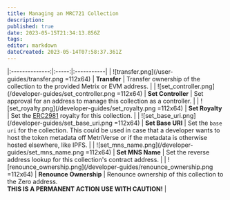 ```yaml
---
title: Managing an MRC721 Collection
description: 
published: true
date: 2023-05-15T21:34:13.856Z
tags: 
editor: markdown
dateCreated: 2023-05-14T07:58:37.361Z
---
```


  
|:--------------:|:-----:|:-----------|
| ![transfer.png](/user-guides/transfer.png =112x64) |  **Transfer** | Transfer ownership of the collection to the provided Metrix or EVM address. |
| ![set_controller.png](/developer-guides/set_controller.png =112x64) |  **Set Controller** | Set approval for an address to manage this collection as a controller. |
| ![set_royalty.png](/developer-guides/set_royalty.png =112x64) |  **Set Royalty** | Set the [ERC2981](https://eips.ethereum.org/EIPS/eip-2981) royalty for this collection. |
| ![set_base_uri.png](/developer-guides/set_base_uri.png =112x64) |  **Set Base URI** | Set the `base uri` for the collection. This could be used in case that a developer wants to host the token metadata off MetriVerse or if the metadata is otherwise hosted elsewhere, like IPFS. |
| ![set_mns_name.png](/developer-guides/set_mns_name.png =112x64) |  **Set MNS Name** | Set the reverse address lookup for this collection's contract address. |
| ![renounce_ownership.png](/developer-guides/renounce_ownership.png =112x64) |  **Renounce Ownership** | Renounce ownership of this collection to the Zero address.<br/>**THIS IS A PERMANENT ACTION USE WITH CAUTION!** |